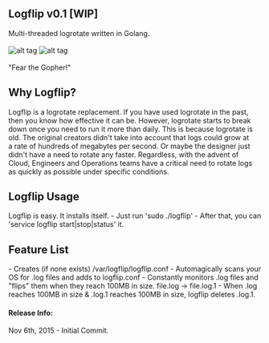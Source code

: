 Logflip v0.1 [WIP]
--------
Multi-threaded logrotate written in Golang.<br><br>
![alt tag](http://i.imgur.com/aJuXVII.png) ![alt tag](http://i.imgur.com/DrDNtT7.jpg)
<br><br>"Fear the Gopher!"
<br>

<h2>Why Logflip?</h2>

Logflip is a logrotate replacement. If you have used logrotate in the past,<br>
then you know how effective it can be. However, logrotate starts to break  <br>
down once you need to run it more than daily. This is because logrotate is <br>
old. The original creators didn't take into account that logs could grow at<br>
a rate of hundreds of megabytes per second. Or maybe the designer just     <br>
didn't have a need to rotate any faster. Regardless, with the advent of    <br>
Cloud, Engineers and Operations teams have a critical need to rotate logs  <br>
as quickly as possible under specific conditions.                          <br>

<h2>Logflip Usage</h2>
Logflip is easy. It installs itself. 
- Just run 'sudo ./logflip'
- After that, you can 'service logflip start|stop|status' it.

<h2>Feature List</h2>
- Creates (if none exists) /var/logflip/logflip.conf          
- Automagically scans your OS for .log files and adds         
  to logflip.conf                                             
- Constantly monitors .log files and "flips" them when        
  they reach 100MB in size. file.log -> file.log.1            
- When .log reaches 100MB in size & .log.1 reaches 100MB      
  in size, logflip deletes .log.1.                            

<h4>Release Info:</h4>
Nov 6th, 2015 - Initial Commit.
